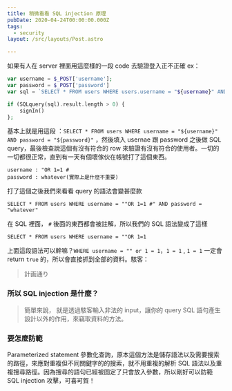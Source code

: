 ```yaml
---
title: 稍微看看 SQL injection 原理
pubDate: 2020-04-24T00:00:00.000Z
tags:
  - security
layout: /src/layouts/Post.astro

---
```

如果有人在 server 裡面用這麼樣的一段 code 去驗證登入正不正確
ex：
```php
var username = $_POST['username'];
var password = $_POST['password']
var sql = `SELECT * FROM users WHERE users.username = "${username}" AND password = "${password}"`;

if (SQLquery(sql).result.length > 0) {
    signIn()
};
```

基本上就是用這段 ：`SELECT * FROM users WHERE username = "${username}" AND password = "${password}"` ，然後填入 usernae 跟 password 之後做 SQL query，最後檢查說這個有沒有符合的 row 來驗證有沒有符合的使用者。一切的一切都很正常，直到有一天有個壞傢伙在帳號打了這個東西。
```
username : "OR 1=1 #
password : whatever(實際上是什麼不重要)
```

打了這個之後我們來看看 query 的語法會變甚麼款
```
SELECT * FROM users WHERE username = ""OR 1=1 #" AND password = "whatever"
``` 
在 SQL 裡面， `#` 後面的東西都會被註解，所以我們的 SQL 語法變成了這樣

```
SELECT * FROM users WHERE username = ""OR 1=1
``` 

上面這段語法可以幹嘛？`WHERE username = "" or 1 = 1`，`1 = 1` , `1 = 1` 一定會 return `true` 的，所以會直接抓到全部的資料。駭客： 

> 計画通り

### 所以 SQL injection 是什麼？

> 簡單來說， 就是透過駭客輸入非法的 input，讓你的 query SQL 語句產生設計以外的作用，來竊取資料的方法。

### 要怎麼防範

Parameterized statement 參數化查詢，原本這個方法是儲存語法以及需要搜索的路徑，來應對重複但不同關鍵字的的搜索，就不用重複的解析 SQL 語法以及重複搜尋路徑。因為搜尋的語句已經被固定了只會放入參數，所以剛好可以防範 SQL injection 攻擊，可喜可賀！
